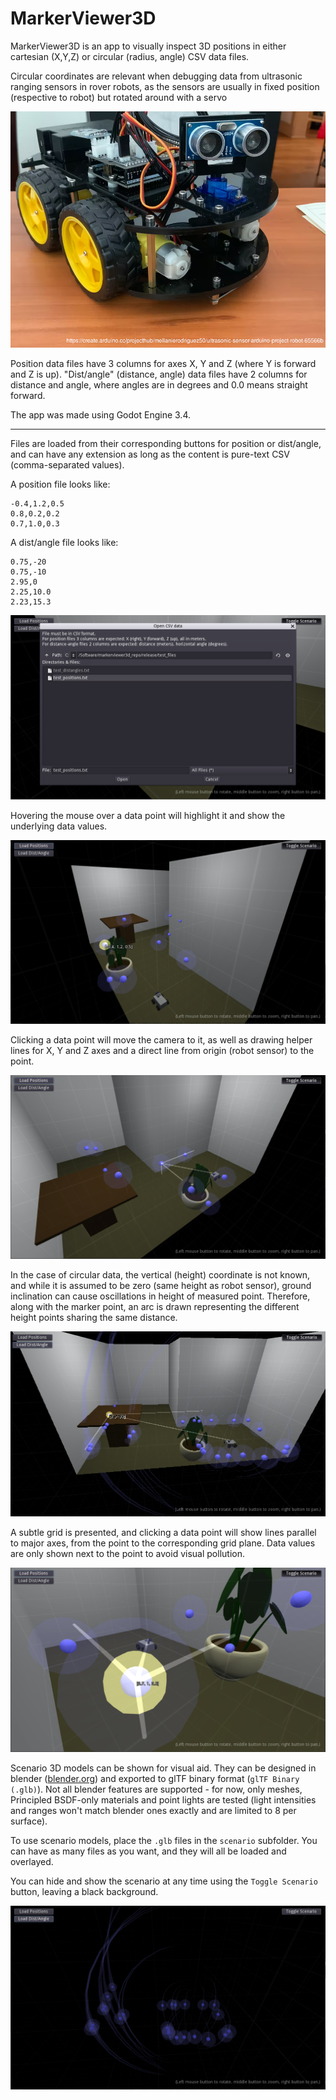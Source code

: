 # MarkerViewer3D

MarkerViewer3D is an app to visually inspect 3D positions in either cartesian (X,Y,Z) or circular (radius, angle) CSV data files. 

Circular coordinates are relevant when debugging data from ultrasonic ranging sensors in rover robots, as the sensors are usually in fixed position (respective to robot) but rotated around with a servo

![](doc/images/img_robot.png)

Position data files have 3 columns for axes X, Y and Z (where Y is forward and Z is up). "Dist/angle" (distance, angle) data files have 2 columns for distance and angle, where angles are in degrees and 0.0 means straight forward.

The app was made using Godot Engine 3.4.

----

Files are loaded from their corresponding buttons for position or dist/angle, and can have any extension as long as the content is pure-text CSV (comma-separated values).

A position file looks like:

```
-0.4,1.2,0.5
0.8,0.2,0.2
0.7,1.0,0.3
```

A dist/angle file looks like:

```
0.75,-20
0.75,-10
2.95,0
2.25,10.0
2.23,15.3
```

![](doc/images/img1.png)

Hovering the mouse over a data point will highlight it and show the underlying data values.

![](doc/images/img2.png)

Clicking a data point will move the camera to it, as well as drawing helper lines for X, Y and Z axes and a direct line from origin (robot sensor) to the point.

![](doc/images/img3.png)


In the case of circular data, the vertical (height) coordinate is not known, and while it is assumed to be zero (same height as robot sensor), ground inclination can cause oscillations in height of measured point. Therefore, along with the marker point, an arc is drawn representing the different height points sharing the same distance.

![](doc/images/img4.png)


A subtle grid is presented, and clicking a data point will show lines parallel to major axes, from the point to the corresponding grid plane. Data values are only shown next to the point to avoid visual pollution.

![](doc/images/img5.png)


Scenario 3D models can be shown for visual aid. They can be designed in blender ([blender.org](https://blender.org)) and exported to glTF binary format (`glTF Binary (.glb)`). Not all blender features are supported - for now, only meshes, Principled BSDF-only materials and point lights are tested (light intensities and ranges won't match blender ones exactly and are limited to 8 per surface).

To use scenario models, place the `.glb` files in the `scenario` subfolder. You can have as many files as you want, and they will all be loaded and overlayed.

You can hide and show the scenario at any time using the `Toggle Scenario` button, leaving a black background.

![](doc/images/img6.png)
